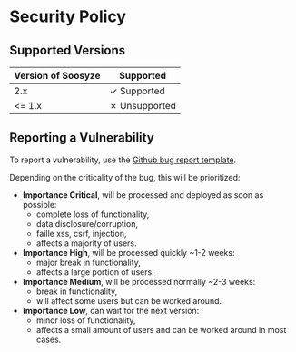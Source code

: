 # Security Policy

## Supported Versions

| Version of Soosyze | Supported     |
| ------------------ | ------------- |
| 2.x                | ✓ Supported   |
| <= 1.x             | ✗ Unsupported |

## Reporting a Vulnerability

To report a vulnerability, use the [Github bug report template](https://github.com/soosyze/soosyze/issues/new?labels=bug&template=bug_report.md).

Depending on the criticality of the bug, this will be prioritized:

- **Importance Critical**, will be processed and deployed as soon as possible:
  - complete loss of functionality,
  - data disclosure/corruption,
  - faille xss, csrf, injection,
  - affects a majority of users.
- **Importance High**, will be processed quickly ~1-2 weeks:
  - major break in functionality,
  - affects a large portion of users.
- **Importance Medium**, will be processed normally ~2-3 weeks:
  - break in functionality,
  - will affect some users but can be worked around.
- **Importance Low**, can wait for the next version:
  - minor loss of functionality,
  - affects a small amount of users and can be worked around in most cases.